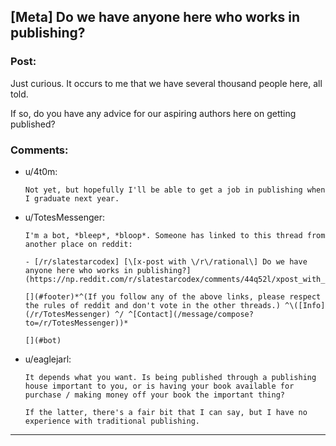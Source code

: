 ## [Meta] Do we have anyone here who works in publishing?

### Post:

Just curious. It occurs to me that we have several thousand people here, all told.

If so, do you have any advice for our aspiring authors here on getting published?

### Comments:

- u/4t0m:
  ```
  Not yet, but hopefully I'll be able to get a job in publishing when I graduate next year.
  ```

- u/TotesMessenger:
  ```
  I'm a bot, *bleep*, *bloop*. Someone has linked to this thread from another place on reddit:

  - [/r/slatestarcodex] [\[x-post with \/r\/rational\] Do we have anyone here who works in publishing?](https://np.reddit.com/r/slatestarcodex/comments/44q52l/xpost_with_rrational_do_we_have_anyone_here_who/)

  [](#footer)*^(If you follow any of the above links, please respect the rules of reddit and don't vote in the other threads.) ^\([Info](/r/TotesMessenger) ^/ ^[Contact](/message/compose?to=/r/TotesMessenger))*

  [](#bot)
  ```

- u/eaglejarl:
  ```
  It depends what you want. Is being published through a publishing house important to you, or is having your book available for purchase / making money off your book the important thing?

  If the latter, there's a fair bit that I can say, but I have no experience with traditional publishing.
  ```

---

